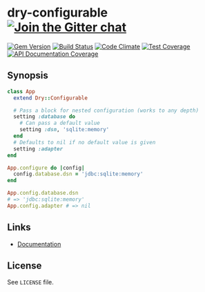 [gitter]: https://gitter.im/dry-rb/chat
[gem]: https://rubygems.org/gems/dry-configurable
[travis]: https://travis-ci.org/dry-rb/dry-configurable
[code_climate]: https://codeclimate.com/github/dry-rb/dry-configurable
[inch]: http://inch-ci.org/github/dry-rb/dry-configurable

# dry-configurable [![Join the Gitter chat](https://badges.gitter.im/Join%20Chat.svg)][gitter]

[![Gem Version](https://img.shields.io/gem/v/dry-configurable.svg)][gem]
[![Build Status](https://img.shields.io/travis/dry-rb/dry-configurable.svg)][travis]
[![Code Climate](https://img.shields.io/codeclimate/github/dry-rb/dry-configurable.svg)][code_climate]
[![Test Coverage](https://img.shields.io/codeclimate/coverage/github/dry-rb/dry-configurable.svg)][code_climate]
[![API Documentation Coverage](http://inch-ci.org/github/dry-rb/dry-configurable.svg)][inch]

## Synopsis

```ruby
class App
  extend Dry::Configurable

  # Pass a block for nested configuration (works to any depth)
  setting :database do
    # Can pass a default value
    setting :dsn, 'sqlite:memory'
  end
  # Defaults to nil if no default value is given
  setting :adapter
end

App.configure do |config|
  config.database.dsn = 'jdbc:sqlite:memory'
end

App.config.database.dsn
# => 'jdbc:sqlite:memory'
App.config.adapter # => nil
```

## Links

* [Documentation](http://dry-rb.org/gems/dry-configurable)

## License

See `LICENSE` file.
